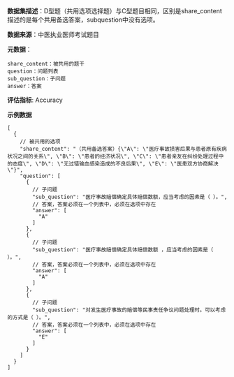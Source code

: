 **数据集描述**：D型题（共用选项选择题）与C型题目相同，区别是share_content描述的是每个共用备选答案，subquestion中没有选项。

**数据来源**：中医执业医师考试题目

**元数据**：

```
share_content：被共用的题干
question：问题列表
sub_question：子问题
answer：答案
```

**评估指标**: Accuracy

**示例数据**

```
[
  {
    // 被共用的选项
    "share_content": "（共用备选答案）{\"A\": \"医疗事故损害后果与患者原有疾病状况之间的关系\", \"B\": \"患者的经济状况\", \"C\": \"患者亲友在纠纷处理过程中的态度\", \"D\": \"无过错输血感染造成的不良后果\", \"E\": \"医患双方协商解决\"}",
    "question": [
      {
        // 子问题
        "sub_question": "医疗事故赔偿确定具体赔偿数额，应当考虑的因素是（ ）。",
        // 答案，答案必须在一个列表中，必须在选项中存在
        "answer": [
          "A"
        ]
      },
      {
        // 子问题
        "sub_question": "医疗事故赔偿确定具体赔偿数额 ，应当考虑的因素是（ ）。",
        // 答案，答案必须在一个列表中，必须在选项中存在
        "answer": [
          "A"
        ]
      },
      {
        // 子问题
        "sub_question": "对发生医疗事故的赔偿等民事责任争议问题处理时。可以考虑的方式是（ ）。",
        // 答案，答案必须在一个列表中，必须在选项中存在
        "answer": [
          "E"
        ]
      }
    ]
  }
]
```

